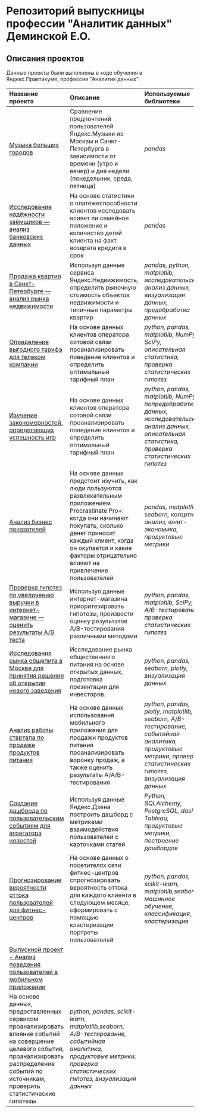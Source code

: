 # Репозиторий выпускницы профессии "Аналитик данных" Деминской Е.О.

## Описания проектов

Данные проекты были выполнены в ходе обучения в Яндекс.Практикуме, профессии "Аналитик данных".

| Название проекта | Описание | Используемые библиотеки | 
| :---------------------- | :---------------------- | :---------------------- |
| [Музыка больших городов](big_cities_music) | Сравнение предпочтений пользователей Яндекс.Музыки из Москвы и Санкт-Петербурга в зависимости от времени (утро и вечер) и дня недели (понедельник, среда, пятница)| *pandas* |
| [Исследование надёжности заёмщиков — анализ банковских данных](bank_analysis) | На основе статистики о платёжеспособности клиентов исследовать влияет ли семейное положение и количество детей клиента на факт возврата кредита в срок | *pandas* |
| [Продажа квартир в Санкт-Петербурге — анализ рынка недвижимости](real_estate_analysis) | Используя данные сервиса Яндекс.Недвижимость, определить рыночную стоимость объектов недвижимости и типичные параметры квартир| *pandas, python, matplotlib, исследовательский анализ данных, визуализация данных, предобработка данных* |
| [Определение выгодного тарифа для телеком компании](analysis_of_tariff_plans) | На основе данных клиентов оператора сотовой связи проанализировать поведение клиентов и определить оптимальный тарифный план| *python, pandas, matplotlib, NumPy, SciPy, описательная статистика, проверка статистических гипотез* |
| [Изучение закономерностей, определяющих успешность игр](game_analysis) | На основе данных клиентов оператора сотовой связи проанализировать поведение клиентов и определить оптимальный тарифный план| *python, pandas, matplotlib, NumPy, попредобработка данных, исследовательский анализ данных, описательная статистика, проверка статистических гипотез* |
| [Анализ бизнес показателей](analysis_of_business_indicators) | На основе данных предстоит изучить, как люди пользуются развлекательным приложением Procrastinate Pro+: когда они начинают покупать, сколько денег приносит каждый клиент, когда он окупается и какие факторы отрицательно влияют на привлечение пользователей| *pandas, matplotlib, seaborn, когортный анализ, юнит-экономика, продуктовые метрики* |
| [Проверка гипотез по увеличению выручки в интернет-магазине — оценить результаты A/B теста](hypothesis_testing) | Используя данные интернет-магазина приоритезировать гипотезы, произвести оценку результатов A/B-тестирования различными методами| *python, pandas, matplotlib, SciPy, A/B-тестирование, проверка статистических гипотез* |
| [Исследования рынка общепита в Москве для принятия решения об открытии нового заведения](public_catering_market_research) | Исследование рынка общественного питания на основе открытых данных, подготовка презентации для инвесторов.| *python, pandas, seaborn, plotly, визуализация данных* |
| [Анализ работы стартапа по продаже продуктов питания](analysis_of_the_work_of_a_startup_selling_food) | На основе данных использования мобильного приложения для продажи продуктов питания проанализировать воронку продаж, а также оценить результаты A/A/B-тестирования| *python, pandas, plotly, matplotlib, seaborn, A/B-тестирование, событийная аналитика, продуктовые метрики, проверка статистических гипотез, визуализация данных* |
| [Создание дашборда по пользовательским событиям для агрегатора новостей](creating_a_dashboard_for_the_news_aggregator) | Используя данные Яндекс.Дзена построить дашборд с метриками взаимодействия пользователей с карточками статей| *Python, SQLAlchemy, PostgreSQL, dash, Tableau, продуктовые метрики, построение дашбордов* |
| [Прогнозирование вероятности оттока пользователей для фитнес-центров](predicting_the_probability_of_outflow_of_users_for_fitness_centers) | На основе данных о посетителях сети фитнес-центров спрогнозировать вероятность оттока для каждого клиента в следующем месяце, сформировать с помощью кластеризации портреты пользователей | *python, pandas, scikit-learn, matplotlib,seaborn, машинное обучение, классификация, кластеризация* |
| [Выпускной проект - Анализ поведения пользователей в мобильном приложении](analysis_of_user_actions_in_the_mobile_application) | 
На основе данных, предоставленных сервисом проанализировать влияние событий на совершение целевого события, проанализировать распределение событий по источникам, проверить статистические гипотезы| *python, pandas, scikit-learn, matplotlib,seaborn, A/B-тестирование, событийная аналитика, продуктовые метрики, проверка статистических гипотез, визуализация данных* |